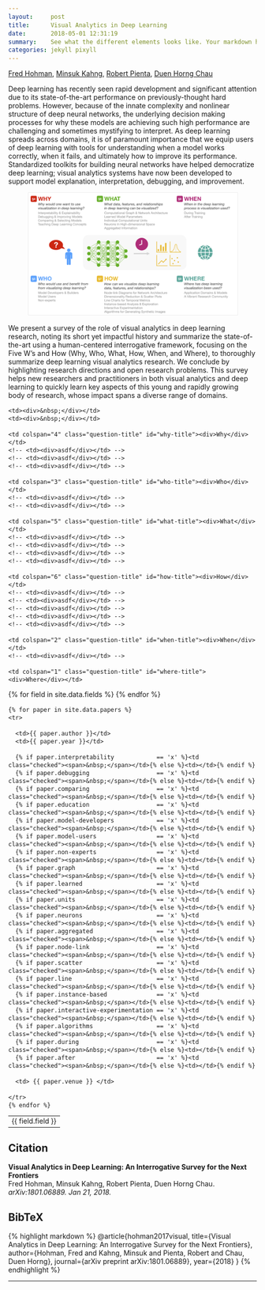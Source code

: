 ```yaml
---
layout:     post
title:      Visual Analytics in Deep Learning
date:       2018-05-01 12:31:19
summary:    See what the different elements looks like. Your markdown has never looked better. I promise.
categories: jekyll pixyll
---
```


[Fred Hohman][fred], [Minsuk Kahng][minsuk], [Robert Pienta][robert], [Duen Horng Chau][polo]

Deep learning has recently seen rapid development and significant attention due to its state-of-the-art performance on previously-thought hard problems. However, because of the innate complexity and nonlinear structure of deep neural networks, the underlying decision making processes for why these models are achieving such high performance are challenging and sometimes mystifying to interpret. As deep learning spreads across domains, it is of paramount importance that we equip users of deep learning with tools for understanding when a model works correctly, when it fails, and ultimately how to improve its performance. Standardized toolkits for building neural networks have helped democratize deep learning; visual analytics systems have now been developed to support model explanation, interpretation, debugging, and improvement.

<figure>
  <em>
  <img src="images/deepvis-6.png" style="border: 1px solid #eeeeee">
  </em>
</figure>

<!-- _![overview](images/deepvis-6.png)_ -->

We present a survey of the role of visual analytics in deep learning research, noting its short yet impactful history and summarize the state-of-the-art using a human-centered interrogative framework, focusing on the Five W’s and How (Why, Who, What, How, When, and Where), to thoroughly summarize deep learning visual analytics research. We conclude by highlighting research directions and open research problems. This survey helps new researchers and practitioners in both visual analytics and deep learning to quickly learn key aspects of this young and rapidly growing body of research, whose impact spans a diverse range of domains.

<table>

  <tr class="top-row">

    <td><div>&nbsp;</div></td>
    <td><div>&nbsp;</div></td>

    <td colspan="4" class="question-title" id="why-title"><div>Why</div></td>
    <!-- <td><div>asdf</div></td> -->
    <!-- <td><div>asdf</div></td> -->
    <!-- <td><div>asdf</div></td> -->

    <td colspan="3" class="question-title" id="who-title"><div>Who</div></td>
    <!-- <td><div>asdf</div></td> -->
    <!-- <td><div>asdf</div></td> -->

    <td colspan="5" class="question-title" id="what-title"><div>What</div></td>
    <!-- <td><div>asdf</div></td> -->
    <!-- <td><div>asdf</div></td> -->
    <!-- <td><div>asdf</div></td> -->
    <!-- <td><div>asdf</div></td> -->

    <td colspan="6" class="question-title" id="how-title"><div>How</div></td>
    <!-- <td><div>asdf</div></td> -->
    <!-- <td><div>asdf</div></td> -->
    <!-- <td><div>asdf</div></td> -->
    <!-- <td><div>asdf</div></td> -->
    <!-- <td><div>asdf</div></td> -->

    <td colspan="2" class="question-title" id="when-title"><div>When</div></td>
    <!-- <td><div>asdf</div></td> -->

    <td colspan="1" class="question-title" id="where-title"><div>Where</div></td>

  </tr>

  <tr>
    {% for field in site.data.fields %}  
      <td class="rotate"><div><span>{{ field.field }}</span></div></td>
    {% endfor %}
  </tr>

    {% for paper in site.data.papers %}
    <tr>

      <td>{{ paper.author }}</td>
      <td>{{ paper.year }}</td>

      {% if paper.interpretability            == 'x' %}<td class="checked"><span>&nbsp;</span></td>{% else %}<td></td>{% endif %}
      {% if paper.debugging                   == 'x' %}<td class="checked"><span>&nbsp;</span></td>{% else %}<td></td>{% endif %}
      {% if paper.comparing                   == 'x' %}<td class="checked"><span>&nbsp;</span></td>{% else %}<td></td>{% endif %}
      {% if paper.education                   == 'x' %}<td class="checked"><span>&nbsp;</span></td>{% else %}<td></td>{% endif %}
      {% if paper.model-developers            == 'x' %}<td class="checked"><span>&nbsp;</span></td>{% else %}<td></td>{% endif %}
      {% if paper.model-users                 == 'x' %}<td class="checked"><span>&nbsp;</span></td>{% else %}<td></td>{% endif %}
      {% if paper.non-experts                 == 'x' %}<td class="checked"><span>&nbsp;</span></td>{% else %}<td></td>{% endif %}
      {% if paper.graph                       == 'x' %}<td class="checked"><span>&nbsp;</span></td>{% else %}<td></td>{% endif %}
      {% if paper.learned                     == 'x' %}<td class="checked"><span>&nbsp;</span></td>{% else %}<td></td>{% endif %}
      {% if paper.units                       == 'x' %}<td class="checked"><span>&nbsp;</span></td>{% else %}<td></td>{% endif %}
      {% if paper.neurons                     == 'x' %}<td class="checked"><span>&nbsp;</span></td>{% else %}<td></td>{% endif %}
      {% if paper.aggregated                  == 'x' %}<td class="checked"><span>&nbsp;</span></td>{% else %}<td></td>{% endif %}
      {% if paper.node-link                   == 'x' %}<td class="checked"><span>&nbsp;</span></td>{% else %}<td></td>{% endif %}
      {% if paper.scatter                     == 'x' %}<td class="checked"><span>&nbsp;</span></td>{% else %}<td></td>{% endif %}
      {% if paper.line                        == 'x' %}<td class="checked"><span>&nbsp;</span></td>{% else %}<td></td>{% endif %}
      {% if paper.instance-based              == 'x' %}<td class="checked"><span>&nbsp;</span></td>{% else %}<td></td>{% endif %}
      {% if paper.interactive-experimentation == 'x' %}<td class="checked"><span>&nbsp;</span></td>{% else %}<td></td>{% endif %}
      {% if paper.algorithms                  == 'x' %}<td class="checked"><span>&nbsp;</span></td>{% else %}<td></td>{% endif %}
      {% if paper.during                      == 'x' %}<td class="checked"><span>&nbsp;</span></td>{% else %}<td></td>{% endif %}
      {% if paper.after                       == 'x' %}<td class="checked"><span>&nbsp;</span></td>{% else %}<td></td>{% endif %}

      <td> {{ paper.venue }} </td>

    </tr>
    {% endfor %}

</table>


## Citation

**Visual Analytics in Deep Learning: An Interrogative Survey for the Next Frontiers**  
Fred Hohman, Minsuk Kahng, Robert Pienta, Duen Horng Chau.  
*arXiv:1801.06889. Jan 21, 2018.*  

## BibTeX

{% highlight markdown %}
@article{hohman2017visual,
  title={Visual Analytics in Deep Learning: An Interrogative Survey for the Next Frontiers},
  author={Hohman, Fred and Kahng, Minsuk and Pienta, Robert and Chau, Duen Horng},
  journal={arXiv preprint arXiv:1801.06889},
  year={2018}
}
{% endhighlight %}

<!-- Markdown footnotes are supported, and they look great! Simply put e.g. `[^1]` where you want the footnote to appear,[^1] and then add -->
<!-- the reference at the end of your markdown. -->
<!-- <blockquote>
  <p>
    Perfection is achieved, not when there is nothing more to add, but when there is nothing left to take away.
  </p>
  <footer><cite title="Antoine de Saint-Exupéry">Antoine de Saint-Exupéry</cite></footer>
</blockquote> -->


---

[^1]: Important information that may distract from the main text can go in footnotes.

[fred]: www.fredhohman.com "Fred Hohnan."
[minsuk]: http://minsuk.com/ "Minsuk Kahng."
[robert]: http://spicy.bike/ "Robert Pienta."
[polo]: https://www.cc.gatech.edu/~dchau/ "Polo Chau."